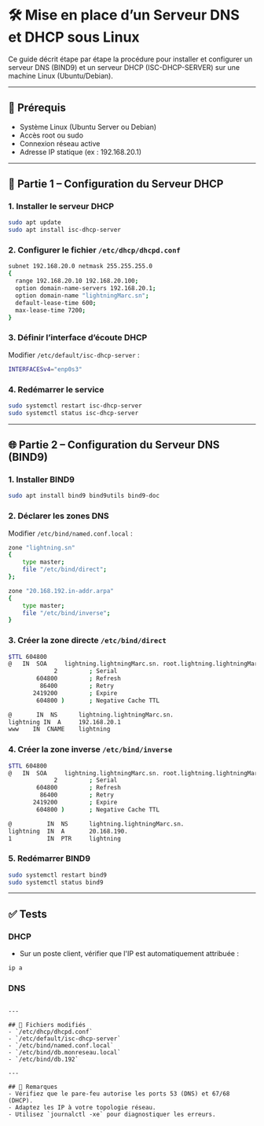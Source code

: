 # 🛠️ Mise en place d’un Serveur DNS et DHCP sous Linux

Ce guide décrit étape par étape la procédure pour installer et configurer un serveur DNS (BIND9) et un serveur DHCP (ISC-DHCP-SERVER) sur une machine Linux (Ubuntu/Debian).

---

## 📌 Prérequis

- Système Linux (Ubuntu Server ou Debian)
- Accès root ou sudo
- Connexion réseau active
- Adresse IP statique (ex : 192.168.20.1)

---

## 📡 Partie 1 – Configuration du Serveur DHCP

### 1. Installer le serveur DHCP
```bash
sudo apt update
sudo apt install isc-dhcp-server
```

### 2. Configurer le fichier `/etc/dhcp/dhcpd.conf`
```bash
subnet 192.168.20.0 netmask 255.255.255.0 
{
  range 192.168.20.10 192.168.20.100;
  option domain-name-servers 192.168.20.1;
  option domain-name "lightningMarc.sn";
  default-lease-time 600;
  max-lease-time 7200;
}
```

### 3. Définir l’interface d’écoute DHCP
Modifier `/etc/default/isc-dhcp-server` :
```bash
INTERFACESv4="enp0s3"
```

### 4. Redémarrer le service
```bash
sudo systemctl restart isc-dhcp-server
sudo systemctl status isc-dhcp-server
```

---

## 🌐 Partie 2 – Configuration du Serveur DNS (BIND9)

### 1. Installer BIND9
```bash
sudo apt install bind9 bind9utils bind9-doc
```

### 2. Déclarer les zones DNS
Modifier `/etc/bind/named.conf.local` :
```bash
zone "lightning.sn" 
{
    type master;
    file "/etc/bind/direct";
};

zone "20.168.192.in-addr.arpa" 
{
    type master;
    file "/etc/bind/inverse";
}
```

### 3. Créer la zone directe `/etc/bind/direct`
```bash
$TTL 604800
@   IN  SOA     lightning.lightningMarc.sn. root.lightning.lightningMarc.sn. (
             2         ; Serial
        604800         ; Refresh
         86400         ; Retry
       2419200         ; Expire
        604800 )       ; Negative Cache TTL

@       IN  NS      lightning.lightningMarc.sn.
lightning IN  A     192.168.20.1
www    IN  CNAME    lightning
```

### 4. Créer la zone inverse `/etc/bind/inverse`
```bash
$TTL 604800
@   IN  SOA     lightning.lightningMarc.sn. root.lightning.lightningMarc.sn. (
             2         ; Serial
        604800         ; Refresh
         86400         ; Retry
       2419200         ; Expire
        604800 )       ; Negative Cache TTL

@          IN  NS      lightning.lightningMarc.sn.
lightning  IN  A       20.168.190.
1          IN  PTR     lightning
```

### 5. Redémarrer BIND9
```bash
sudo systemctl restart bind9
sudo systemctl status bind9
```

---

## ✅ Tests

### DHCP
- Sur un poste client, vérifier que l'IP est automatiquement attribuée :
```bash
ip a
```

### DNS

```

---

## 📂 Fichiers modifiés
- `/etc/dhcp/dhcpd.conf`
- `/etc/default/isc-dhcp-server`
- `/etc/bind/named.conf.local`
- `/etc/bind/db.monreseau.local`
- `/etc/bind/db.192`

---

## 🧠 Remarques
- Vérifiez que le pare-feu autorise les ports 53 (DNS) et 67/68 (DHCP).
- Adaptez les IP à votre topologie réseau.
- Utilisez `journalctl -xe` pour diagnostiquer les erreurs.

